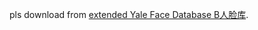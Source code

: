 pls download from [extended Yale Face Database B人脸库](http://vision.ucsd.edu/~leekc/ExtYaleDatabase/ExtYaleB.html "yalefacedb").